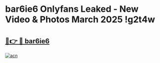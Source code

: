 # bar6ie6 Onlyfans Leaked - New Video & Photos March 2025 !g2t4w

# <h2><a href="https://3dtrwo.iuczelnia.edu.pl?title=bar6ie6&ref=g2t4w">🔗👉 🔴 bar6ie6</a></h2>

[![acn](https://github.com/user-attachments/assets/0f9c940e-d8b0-45ae-aac7-cd30a18b3e1c)](https://3dtrwo.iuczelnia.edu.pl?title=bar6ie6&ref=g2t4w)

